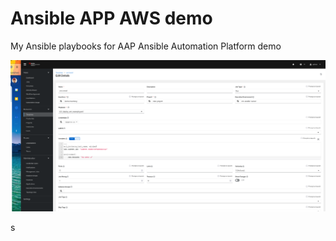 # Ansible APP  AWS demo

My Ansible playbooks  for AAP Ansible Automation Platform  demo


![Alt text](001_app.png?raw=true "Template to create ")

s